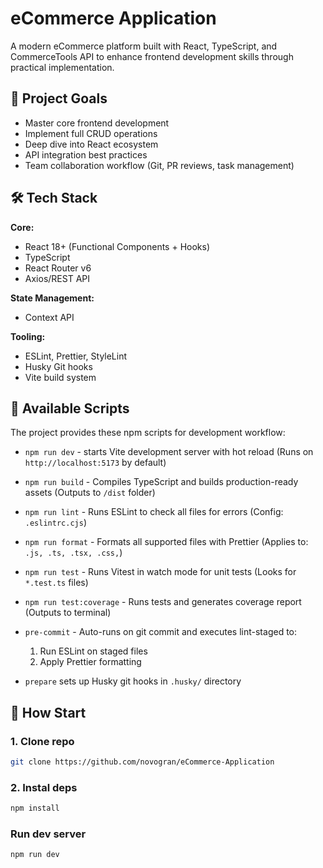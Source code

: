 # eCommerce Application

A modern eCommerce platform built with React, TypeScript, and CommerceTools API to enhance frontend development skills through practical implementation.

## 🎯 Project Goals

- Master core frontend development
- Implement full CRUD operations
- Deep dive into React ecosystem
- API integration best practices
- Team collaboration workflow (Git, PR reviews, task management)

## 🛠 Tech Stack

**Core:**

- React 18+ (Functional Components + Hooks)
- TypeScript
- React Router v6
- Axios/REST API

**State Management:**

- Context API

**Tooling:**

- ESLint, Prettier, StyleLint
- Husky Git hooks
- Vite build system

## 📜 Available Scripts

The project provides these npm scripts for development workflow:

- `npm run dev` - starts Vite development server with hot reload (Runs on `http://localhost:5173` by default)

- `npm run build` - Compiles TypeScript and builds production-ready assets (Outputs to `/dist` folder)

- `npm run lint` - Runs ESLint to check all files for errors (Config: `.eslintrc.cjs`)

- `npm run format` - Formats all supported files with Prettier (Applies to: `.js, .ts, .tsx, .css,`)

- `npm run test` - Runs Vitest in watch mode for unit tests (Looks for `*.test.ts` files)

- `npm run test:coverage` - Runs tests and generates coverage report (Outputs to terminal)

- `pre-commit` - Auto-runs on git commit and executes lint-staged to:
  1. Run ESLint on staged files
  2. Apply Prettier formatting
- `prepare` sets up Husky git hooks in `.husky/` directory

## 🚀 How Start

### 1. Clone repo

```bash
git clone https://github.com/novogran/eCommerce-Application
```

### 2. Instal deps

```bash
npm install
```

### Run dev server
```bash
npm run dev
```
